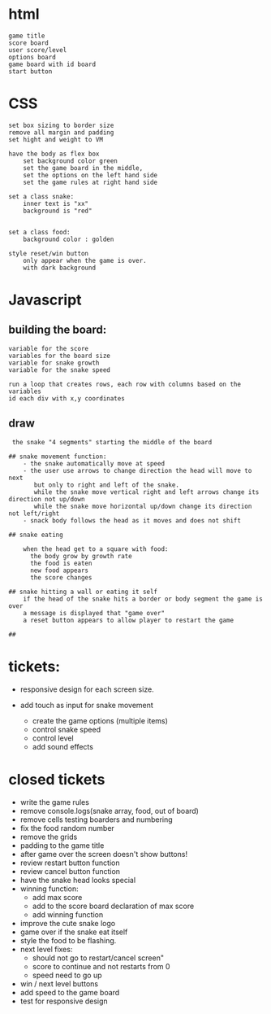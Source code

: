 # html
    game title
    score board 
    user score/level
    options board
    game board with id board
    start button
    

# CSS
    set box sizing to border size
    remove all margin and padding
    set hight and weight to VM

    have the body as flex box
        set background color green
        set the game board in the middle,
        set the options on the left hand side
        set the game rules at right hand side 

    set a class snake: 
        inner text is "xx"
        background is "red" 


    set a class food:
        background color : golden
    
    style reset/win button
        only appear when the game is over.
        with dark background 
        
# Javascript
## building the board:
    variable for the score
    variables for the board size
    variable for snake growth
    variable for the snake speed

    run a loop that creates rows, each row with columns based on the variables
    id each div with x,y coordinates 

## draw
     the snake "4 segments" starting the middle of the board

    ## snake movement function:
        - the snake automatically move at speed
        - the user use arrows to change direction the head will move to next
           but only to right and left of the snake. 
           while the snake move vertical right and left arrows change its direction not up/down
           while the snake move horizontal up/down change its direction not left/right
        - snack body follows the head as it moves and does not shift
    
    ## snake eating

        when the head get to a square with food:
          the body grow by growth rate
          the food is eaten
          new food appears
          the score changes
    
    ## snake hitting a wall or eating it self
        if the head of the snake hits a border or body segment the game is over
        a message is displayed that "game over"
        a reset button appears to allow player to restart the game
    
    ##
        
# tickets:
- responsive design for each screen size.
- add touch as input for snake movement

  

  
   - create the game options (multiple items)
    - control snake speed
    - control level
  - add sound effects


# closed tickets
 - write the game rules
 - remove console.logs(snake array, food, out of board)
 - remove cells testing boarders and numbering
 - fix the food random number 
 - remove the grids 
 - padding to the game title
 - after game over the screen doesn't show buttons!
 - review restart button function
 - review cancel button function
 - have the snake head looks special
 - winning function:
    - add max score 
    - add to the score board declaration of max score
    - add winning function  
 - improve the cute snake logo
 - game over if the snake eat itself
 - style the food to be flashing.
 - next level fixes: 
    - should not go to restart/cancel screen"
    - score  to continue and not restarts from 0
    - speed need to go up 
 - win / next level buttons
 - add speed to the game board 
 - test for responsive design